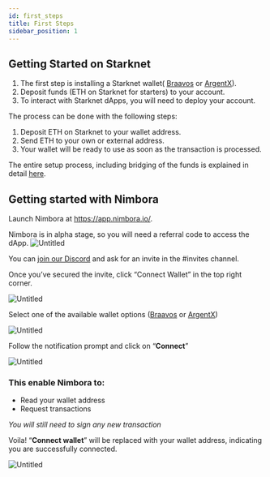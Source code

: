 ```yaml
---
id: first_steps
title: First Steps
sidebar_position: 1
---
```


## Getting Started on Starknet[](https://docs.nimbora.io/docs/concepts/guide/first_steps#getting-started-on-starknet)

1. The first step is installing a Starknet wallet( [Braavos](https://braavos.app/) or [ArgentX](https://argent.xyz/)). 
2. Deposit funds (ETH on Starknet for starters) to your account. 
3. To interact with Starknet dApps, you will need to deploy your account.  

The process can be done with the following steps: 

1. Deposit ETH on Starknet to your wallet address. 
2. Send ETH to your own or external address. 
3. Your wallet will be ready to use as soon as the transaction is processed. 

The entire setup process, including bridging of the funds is explained in detail [here](https://www.starknet.io/en/content/getting-started-using-starknet-setting-up-a-starknet-wallet).

## Getting started with Nimbora

Launch Nimbora at https://app.nimbora.io/. 

Nimbora is in alpha stage, so you will need a referral code to access the dApp.
![Untitled](https://i.ibb.co/J5mnmTv/Screenshot-549.png)

You can [join our Discord](https://www.notion.so/Nimbora-MKT-Dashboard-e5cd8af2cd214955b1067075b3888c28?pvs=21) and ask for an invite in the #invites channel.

Once you’ve secured the invite, click “Connect Wallet” in the top right corner.

![Untitled](https://i.imgur.com/SaXJ9qq.png) 

Select one of the available wallet options ([Braavos](https://braavos.app/) or [ArgentX](https://argent.xyz/)) 

![Untitled](https://i.ibb.co/ftRGfGr/Screenshot-548.png)

Follow the notification prompt and click on “**Connect**” 

![Untitled](https://i.imgur.com/pnBwOEo.png)

### This enable Nimbora to:

- Read your wallet address
- Request transactions

*You will still need to sign any new transaction*

Voila! “**Connect wallet**”  will be replaced with your wallet address, indicating you are successfully connected. 

![Untitled](https://i.imgur.com/31dDkrK.png)
